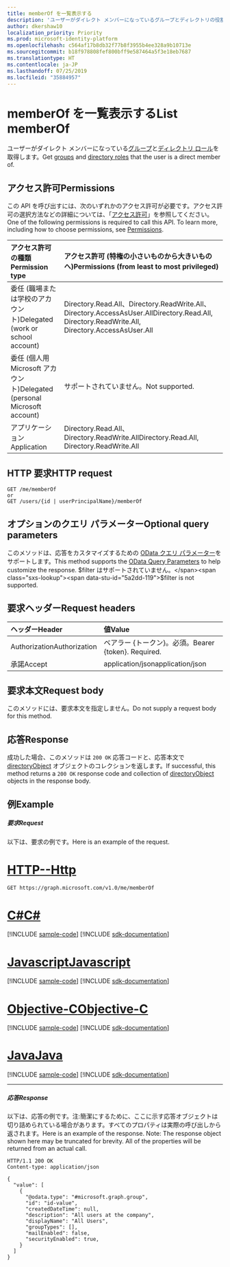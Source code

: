 ```yaml
---
title: memberOf を一覧表示する
description: 'ユーザーがダイレクト メンバーになっているグループとディレクトリの役割を取得します。 '
author: dkershaw10
localization_priority: Priority
ms.prod: microsoft-identity-platform
ms.openlocfilehash: c564af17b8db32f77b8f3955b4ee328a9b10713e
ms.sourcegitcommit: b18f978808fef800bff9e587464a5f3e18eb7687
ms.translationtype: HT
ms.contentlocale: ja-JP
ms.lasthandoff: 07/25/2019
ms.locfileid: "35884957"
---
```

# <a name="list-memberof"></a><span data-ttu-id="5a2dd-103">memberOf を一覧表示する</span><span class="sxs-lookup"><span data-stu-id="5a2dd-103">List memberOf</span></span>

<span data-ttu-id="5a2dd-104">ユーザーがダイレクト メンバーになっている[グループ](../resources/group.md)と[ディレクトリ ロール](../resources/directoryrole.md)を取得します。</span><span class="sxs-lookup"><span data-stu-id="5a2dd-104">Get [groups](../resources/group.md) and [directory roles](../resources/directoryrole.md) that the user is a direct member of.</span></span> 

## <a name="permissions"></a><span data-ttu-id="5a2dd-105">アクセス許可</span><span class="sxs-lookup"><span data-stu-id="5a2dd-105">Permissions</span></span>
<span data-ttu-id="5a2dd-p101">この API を呼び出すには、次のいずれかのアクセス許可が必要です。アクセス許可の選択方法などの詳細については、「[アクセス許可](/graph/permissions-reference)」を参照してください。</span><span class="sxs-lookup"><span data-stu-id="5a2dd-p101">One of the following permissions is required to call this API. To learn more, including how to choose permissions, see [Permissions](/graph/permissions-reference).</span></span>

|<span data-ttu-id="5a2dd-108">アクセス許可の種類</span><span class="sxs-lookup"><span data-stu-id="5a2dd-108">Permission type</span></span>      | <span data-ttu-id="5a2dd-109">アクセス許可 (特権の小さいものから大きいものへ)</span><span class="sxs-lookup"><span data-stu-id="5a2dd-109">Permissions (from least to most privileged)</span></span>              |
|:--------------------|:---------------------------------------------------------|
|<span data-ttu-id="5a2dd-110">委任 (職場または学校のアカウント)</span><span class="sxs-lookup"><span data-stu-id="5a2dd-110">Delegated (work or school account)</span></span> | <span data-ttu-id="5a2dd-111">Directory.Read.All、Directory.ReadWrite.All、Directory.AccessAsUser.All</span><span class="sxs-lookup"><span data-stu-id="5a2dd-111">Directory.Read.All, Directory.ReadWrite.All, Directory.AccessAsUser.All</span></span>    |
|<span data-ttu-id="5a2dd-112">委任 (個人用 Microsoft アカウント)</span><span class="sxs-lookup"><span data-stu-id="5a2dd-112">Delegated (personal Microsoft account)</span></span> | <span data-ttu-id="5a2dd-113">サポートされていません。</span><span class="sxs-lookup"><span data-stu-id="5a2dd-113">Not supported.</span></span>    |
|<span data-ttu-id="5a2dd-114">アプリケーション</span><span class="sxs-lookup"><span data-stu-id="5a2dd-114">Application</span></span> | <span data-ttu-id="5a2dd-115">Directory.Read.All、Directory.ReadWrite.All</span><span class="sxs-lookup"><span data-stu-id="5a2dd-115">Directory.Read.All, Directory.ReadWrite.All</span></span> |

## <a name="http-request"></a><span data-ttu-id="5a2dd-116">HTTP 要求</span><span class="sxs-lookup"><span data-stu-id="5a2dd-116">HTTP request</span></span>
<!-- { "blockType": "ignored" } -->
```http
GET /me/memberOf
or
GET /users/{id | userPrincipalName}/memberOf
```
## <a name="optional-query-parameters"></a><span data-ttu-id="5a2dd-117">オプションのクエリ パラメーター</span><span class="sxs-lookup"><span data-stu-id="5a2dd-117">Optional query parameters</span></span>
<span data-ttu-id="5a2dd-118">このメソッドは、応答をカスタマイズするための [OData クエリ パラメーター](https://developer.microsoft.com/graph/docs/concepts/query_parameters)をサポートします。</span><span class="sxs-lookup"><span data-stu-id="5a2dd-118">This method supports the [OData Query Parameters](https://developer.microsoft.com/graph/docs/concepts/query_parameters) to help customize the response.</span></span> <span data-ttu-id="5a2dd-119">$filter はサポートされていません。</span><span class="sxs-lookup"><span data-stu-id="5a2dd-119">$filter is not supported.</span></span> 

## <a name="request-headers"></a><span data-ttu-id="5a2dd-120">要求ヘッダー</span><span class="sxs-lookup"><span data-stu-id="5a2dd-120">Request headers</span></span>
| <span data-ttu-id="5a2dd-121">ヘッダー</span><span class="sxs-lookup"><span data-stu-id="5a2dd-121">Header</span></span>       | <span data-ttu-id="5a2dd-122">値</span><span class="sxs-lookup"><span data-stu-id="5a2dd-122">Value</span></span> |
|:---------------|:--------|
| <span data-ttu-id="5a2dd-123">Authorization</span><span class="sxs-lookup"><span data-stu-id="5a2dd-123">Authorization</span></span>  | <span data-ttu-id="5a2dd-p103">ベアラー {トークン}。必須。</span><span class="sxs-lookup"><span data-stu-id="5a2dd-p103">Bearer {token}. Required.</span></span>  |
| <span data-ttu-id="5a2dd-126">承諾</span><span class="sxs-lookup"><span data-stu-id="5a2dd-126">Accept</span></span>  | <span data-ttu-id="5a2dd-127">application/json</span><span class="sxs-lookup"><span data-stu-id="5a2dd-127">application/json</span></span>|

## <a name="request-body"></a><span data-ttu-id="5a2dd-128">要求本文</span><span class="sxs-lookup"><span data-stu-id="5a2dd-128">Request body</span></span>
<span data-ttu-id="5a2dd-129">このメソッドには、要求本文を指定しません。</span><span class="sxs-lookup"><span data-stu-id="5a2dd-129">Do not supply a request body for this method.</span></span>

## <a name="response"></a><span data-ttu-id="5a2dd-130">応答</span><span class="sxs-lookup"><span data-stu-id="5a2dd-130">Response</span></span>

<span data-ttu-id="5a2dd-131">成功した場合、このメソッドは `200 OK` 応答コードと、応答本文で [directoryObject](../resources/directoryobject.md) オブジェクトのコレクションを返します。</span><span class="sxs-lookup"><span data-stu-id="5a2dd-131">If successful, this method returns a `200 OK` response code and collection of [directoryObject](../resources/directoryobject.md) objects in the response body.</span></span>
## <a name="example"></a><span data-ttu-id="5a2dd-132">例</span><span class="sxs-lookup"><span data-stu-id="5a2dd-132">Example</span></span>
##### <a name="request"></a><span data-ttu-id="5a2dd-133">要求</span><span class="sxs-lookup"><span data-stu-id="5a2dd-133">Request</span></span>
<span data-ttu-id="5a2dd-134">以下は、要求の例です。</span><span class="sxs-lookup"><span data-stu-id="5a2dd-134">Here is an example of the request.</span></span>

# <a name="httptabhttp"></a>[<span data-ttu-id="5a2dd-135">HTTP</span><span class="sxs-lookup"><span data-stu-id="5a2dd-135">--Http</span></span>](#tab/http)
<!-- {
  "blockType": "request",
  "name": "user_get_memberof"
}-->
```http
GET https://graph.microsoft.com/v1.0/me/memberOf
```
# <a name="ctabcsharp"></a>[<span data-ttu-id="5a2dd-136">C#</span><span class="sxs-lookup"><span data-stu-id="5a2dd-136">C#</span></span>](#tab/csharp)
[!INCLUDE [sample-code](../includes/snippets/csharp/user-get-memberof-csharp-snippets.md)]
[!INCLUDE [sdk-documentation](../includes/snippets/snippets-sdk-documentation-link.md)]

# <a name="javascripttabjavascript"></a>[<span data-ttu-id="5a2dd-137">Javascript</span><span class="sxs-lookup"><span data-stu-id="5a2dd-137">Javascript</span></span>](#tab/javascript)
[!INCLUDE [sample-code](../includes/snippets/javascript/user-get-memberof-javascript-snippets.md)]
[!INCLUDE [sdk-documentation](../includes/snippets/snippets-sdk-documentation-link.md)]

# <a name="objective-ctabobjc"></a>[<span data-ttu-id="5a2dd-138">Objective-C</span><span class="sxs-lookup"><span data-stu-id="5a2dd-138">Objective-C</span></span>](#tab/objc)
[!INCLUDE [sample-code](../includes/snippets/objc/user-get-memberof-objc-snippets.md)]
[!INCLUDE [sdk-documentation](../includes/snippets/snippets-sdk-documentation-link.md)]

# <a name="javatabjava"></a>[<span data-ttu-id="5a2dd-139">Java</span><span class="sxs-lookup"><span data-stu-id="5a2dd-139">Java</span></span>](#tab/java)
[!INCLUDE [sample-code](../includes/snippets/java/user-get-memberof-java-snippets.md)]
[!INCLUDE [sdk-documentation](../includes/snippets/snippets-sdk-documentation-link.md)]

---

##### <a name="response"></a><span data-ttu-id="5a2dd-140">応答</span><span class="sxs-lookup"><span data-stu-id="5a2dd-140">Response</span></span>
<span data-ttu-id="5a2dd-p104">以下は、応答の例です。注:簡潔にするために、ここに示す応答オブジェクトは切り詰められている場合があります。すべてのプロパティは実際の呼び出しから返されます。</span><span class="sxs-lookup"><span data-stu-id="5a2dd-p104">Here is an example of the response. Note: The response object shown here may be truncated for brevity. All of the properties will be returned from an actual call.</span></span>
<!-- {
  "blockType": "response",
  "truncated": true,
  "@odata.type": "microsoft.graph.directoryObject",
  "isCollection": true
} -->
```http
HTTP/1.1 200 OK
Content-type: application/json

{
  "value": [
    {
      "@odata.type": "#microsoft.graph.group",
      "id": "id-value",
      "createdDateTime": null,
      "description": "All users at the company",
      "displayName": "All Users",
      "groupTypes": [],
      "mailEnabled": false,
      "securityEnabled": true,
    }
  ]
}
```

<!-- uuid: 8fcb5dbc-d5aa-4681-8e31-b001d5168d79
2015-10-25 14:57:30 UTC -->
<!-- {
  "type": "#page.annotation",
  "description": "List memberOf",
  "keywords": "",
  "section": "documentation",
  "tocPath": "",
  "suppressions": [
  ]
}-->

